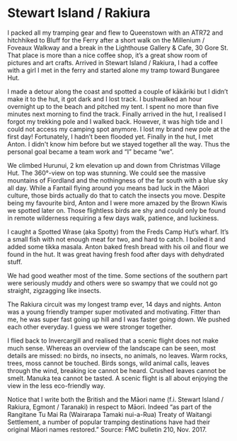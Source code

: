 # Stewart Island / Rakiura

I packed all my tramping gear and flew to Queenstown with an ATR72 and hitchhiked to Bluff for the Ferry after a short walk on the Millenium / Foveaux Walkway and a break in the Lighthouse Gallery & Cafe, 30 Gore St. That place is more than a nice coffee shop, it’s a great show room of pictures and art crafts. Arrived in Stewart Island / Rakiura, I had a coffee with a girl I met in the ferry and started alone my tramp toward Bungaree Hut.

I made a detour along the coast and spotted a couple of kākāriki but I didn’t make it to the hut, it got dark and I lost track. I bushwalked an hour overnight up to the beach and pitched my tent. I spent no more than five minutes next morning to find the track. Finally arrived in the hut, I realised I forgot my trekking pole and I walked back. However, it was high tide and I could not access my camping spot anymore. I lost my brand new pole at the first day! Fortunately, I hadn’t been flooded yet. Finally in the hut, I met Anton. I didn't know him before but we stayed together all the way. Thus the personal goal became a team work and “I” became “we”.

We climbed Hurunui, 2 km elevation up and down from Christmas Village Hut. The 360°-view on top was stunning. We could see the massive mountains of Fiordland and the nothingness of the far south with a blue sky all day. While a Fantail flying around you means bad luck in the Māori culture, those birds actually do that to catch the insects you move. Despite being my favourite bird, Anton and I were more amazed by the Brown Kiwis we spotted later on. Those flightless birds are shy and could only be found in remote wilderness requiring a few days walk, patience, and luckiness.

I caught a Spotted Wrase (aka Spotty) from the Freds Camp Hut’s wharf. It’s a small fish with not enough meat for two, and hard to catch. I boiled it and added some tikka masala. Anton baked fresh bread with his oil and flour we found in the hut. It was great having fresh food after days with dehydrated stuff.

We had good weather most of the time. Some sections of the southern part were seriously muddy and others were so swampy that we could not go straight, zigzagging like insects.

The Rakiura circuit was my longest tramp ever, 14 days and nights. Anton was a young friendly tramper super motivated and motivating. Fitter than me, he was super fast going up hill and I was faster going down. We pushed each other everyday. I guess we were stronger together.

I flied back to Invercargill and realised that a scenic flight does not make much sense. Whereas an overview of the landscape can be seen, most details are missed: no birds, no insects, no animals, no leaves. Warm rocks, trees, moss cannot be touched. Birds songs, wild animal calls, leaves through the wind, breaking ice cannot be heard. Crushed leaves cannot be smelt. Manuka tea cannot be tasted. A scenic flight is all about enjoying the view in the less eco-friendly way.

Notice that I write both the British and the Māori name (f.i. Stewart Island / Rakiura, Egmont / Taranaki) in respect to Māori. Indeed “as part of the Rangitane Tu Mai Ra (Wairarapa Tamaki nui-a-Rua) Treaty of Waitangi Settlement, a number of popular tramping destinations have had their original Māori names restored.” Source: FMC bulletin 210, Nov. 2017.
